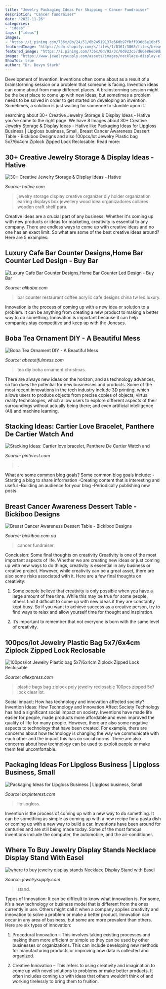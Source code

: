 ```yaml
---
title: "Jewelry Packaging Ideas For Shipping ~ Cancer Fundraiser"
description: "Cancer fundraiser"
date: "2022-11-26"
categories:
- "ideas"
tags: ["ideas"]
images:
- "https://i.pinimg.com/736x/0b/24/51/0b24519137e56db97fbff936c6e16bf5.jpg"
featuredImage: "https://cdn.shopify.com/s/files/1/0161/3068/files/breast-cancer-fundraiser-ideas1_grande.jpg?1574"
featured_image: "https://i.pinimg.com/736x/0d/92/3c/0d923c57d66e86eb9da74b50bab56064.jpg"
image: "https://www.jewelrysupply.com/assets/images/necklace-display-element-black-velvet-nk132.jpg"
ShowToc: true
author: "Dr. Devyn Stark"
---
```



Development of Invention: Inventions often come about as a result of a brainstorming session or a problem that someone is facing.
Invention ideas can come about from many different places. A brainstorming session might be the best place to come up with new ideas, but sometimes a problem needs to be solved in order to get started on developing an invention. Sometimes, a solution is just waiting for someone to stumble upon it.

	

		
searching about 30+ Creative Jewelry Storage &amp; Display Ideas - Hative you've came to the right page. We have 8 Images about 30+ Creative Jewelry Storage &amp; Display Ideas - Hative like Packaging Ideas for Lipgloss Business | Lipgloss business, Small, Breast Cancer Awareness Dessert Table - Bickiboo Designs and also 100pcs/lot Jewelry Plastic bag 5x7/6x4cm Ziplock Zipped Lock Reclosable. Read more:
		
    
## 30+ Creative Jewelry Storage &amp; Display Ideas - Hative

<img loading=lazy src="http://hative.com/wp-content/uploads/2015/01/jewelry-storage-display-ideas/25-jewelry-storage-display-ideas.jpg" onerror="this.onerror=null;this.src='https://tse1.mm.bing.net/th?id=OIP.2d8TlFESoVRosgNBgj1dKQHaJ4&amp;pid=15.1';" alt="30+ Creative Jewelry Storage &amp; Display Ideas - Hative">

_Source: hative.com_

>jewelry storage display creative organizer diy holder organization earring displays box jewellery wood idea organizadores collares wooden craft shelf para. 

	

Creative ideas are a crucial part of any business. Whether it's coming up with new products or ideas for marketing, creativity is essential to any company. There are endless ways to come up with creative ideas and no one has an exact limit. So what are some of the best creative ideas around? Here are 5 examples: 

    
## Luxury Cafe Bar Counter Designs,Home Bar Counter Led Design - Buy Bar

<img loading=lazy src="https://sc01.alicdn.com/kf/HTB1pn33GXXXXXbqaXXXq6xXFXXX8/200522585/HTB1pn33GXXXXXbqaXXXq6xXFXXX8.jpg" onerror="this.onerror=null;this.src='https://tse3.mm.bing.net/th?id=OIP.oHfshyeFQ9Ordif1YnDWLgHaFj&amp;pid=15.1';" alt="Luxury Cafe Bar Counter Designs,Home Bar Counter Led Design - Buy Bar">

_Source: alibaba.com_

>bar counter restaurant coffee acrylic cafe designs china tw led luxury. 

	

Innovation is the process of coming up with a new idea or solution to a problem. It can be anything from creating a new product to making a better way to do something. Innovation is important because it can help companies stay competitive and keep up with the Joneses.

    
## Boba Tea Ornament DIY - A Beautiful Mess

<img loading=lazy src="http://abeautifulmess.com/wp-content/uploads/2020/11/DIY-Bubble-Tea-.jpg" onerror="this.onerror=null;this.src='https://tse1.mm.bing.net/th?id=OIP.PMqESuvgB_VPEUODLBkuOwHaLH&amp;pid=15.1';" alt="Boba Tea Ornament DIY - A Beautiful Mess">

_Source: abeautifulmess.com_

>tea diy boba ornament christmas. 

	

There are always new ideas on the horizon, and as technology advances, so too does the potential for new businesses and products. Some of the most recent innovations in the tech industry include 3D printing, which allows users to produce objects from precise copies of objects; virtual reality technologies, which allow users to explore different aspects of their surroundings without actually being there; and even artificial intelligence (AI) and machine learning.

    
## Stacking Ideas: Cartier Love Bracelet, Panthere De Cartier Watch And

<img loading=lazy src="https://i.pinimg.com/736x/0b/24/51/0b24519137e56db97fbff936c6e16bf5.jpg" onerror="this.onerror=null;this.src='https://tse1.mm.bing.net/th?id=OIP.E1OL2vQJK8QYn5MNtz5GjwHaHH&amp;pid=15.1';" alt="Stacking Ideas: Cartier love bracelet, Panthere De Cartier Watch and">

_Source: pinterest.com_

>. 

	

What are some common blog goals?
Some common blog goals include: 
-Starting a blog to share information 
-Creating content that is interesting and useful 
-Building an audience for your blog 
-Periodically publishing new posts

    
## Breast Cancer Awareness Dessert Table - Bickiboo Designs

<img loading=lazy src="https://cdn.shopify.com/s/files/1/0161/3068/files/breast-cancer-fundraiser-ideas1_grande.jpg?1574" onerror="this.onerror=null;this.src='https://tse2.mm.bing.net/th?id=OIP.KFNUtY8WOm_sUDqQPaaqowHaF3&amp;pid=15.1';" alt="Breast Cancer Awareness Dessert Table - Bickiboo Designs">

_Source: bickiboo.com.au_

>cancer fundraiser. 

	

Conclusion: Some final thoughts on creativity
Creativity is one of the most important aspects of life. Whether we are creating new ideas or just coming up with new ways to do things, creativity is essential in any business or creative project. However, while creativity can be a great asset, there are also some risks associated with it. Here are a few final thoughts on creativity: 
1. Some people believe that creativity is only possible when you have a large amount of free time. While this may be true for some people, others find it difficult to come up with new ideas if they are constantly kept busy. So if you want to achieve success as a creative person, try to find ways to relax and allow yourself time for thought and inspiration. 

2. It’s important to remember that not everyone is born with the same level of creativity.

    
## 100pcs/lot Jewelry Plastic Bag 5x7/6x4cm Ziplock Zipped Lock Reclosable

<img loading=lazy src="https://ae01.alicdn.com/kf/HTB1R5oflNHI8KJjy1zbq6yxdpXay/100pcs-lot-Jewelry-Plastic-bag-5x7-6x4cm-Ziplock-Zipped-Lock-Reclosable-Plastic-Poly-Clear-Bags.jpg" onerror="this.onerror=null;this.src='https://tse1.mm.bing.net/th?id=OIP.oWxd-de6ArYijEayoN-T6wHaFN&amp;pid=15.1';" alt="100pcs/lot Jewelry Plastic bag 5x7/6x4cm Ziplock Zipped Lock Reclosable">

_Source: aliexpress.com_

>plastic bags bag ziplock poly jewelry reclosable 100pcs zipped 5x7 lock clear lot. 

	

Social impact: How has technology and innovation affected society?
Invention Ideas: How Technology and Innovation Affect Society
Technology has had a significant social impact on society. Inventions have made life easier for people, made products more affordable and even improved the quality of life for many people. However, there are also some negative aspects to technology that have been created. For example, there are concerns about how technology is changing the way we communicate with each other and the impact this has on social norms. There are also concerns about how technology can be used to exploit people or make them feel uncomfortable.

    
## Packaging Ideas For Lipgloss Business | Lipgloss Business, Small

<img loading=lazy src="https://i.pinimg.com/736x/0d/92/3c/0d923c57d66e86eb9da74b50bab56064.jpg" onerror="this.onerror=null;this.src='https://tse2.mm.bing.net/th?id=OIP.K5Q5L7cuFinai2PL-jcHcgHaJ3&amp;pid=15.1';" alt="Packaging Ideas for Lipgloss Business | Lipgloss business, Small">

_Source: br.pinterest.com_

>lip lipgloss. 

	

Invention is the process of coming up with a new way to do something. It can be something as simple as coming up with a new recipe for a pasta dish or coming up with a new way to build a car. Inventions have been around for centuries and are still being made today. Some of the most famous inventions include the computer, the automobile, and the air-conditioner.

    
## Where To Buy Jewelry Display Stands Necklace Display Stand With Easel

<img loading=lazy src="https://www.jewelrysupply.com/assets/images/necklace-display-element-black-velvet-nk132.jpg" onerror="this.onerror=null;this.src='https://tse2.mm.bing.net/th?id=OIP.UJZFCzN69ZYV4jpjdjMgkwHaKG&amp;pid=15.1';" alt="where to buy jewelry display stands Necklace Display Stand with Easel">

_Source: jewelrysupply.com_

>stand. 

	

Types of Innovation:
It can be difficult to know what innovation is. For some, it’s a new technology or business model that is different from the ones currently in use. Others might call it when a company applies creativity and innovation to solve a problem or make a better product. Innovation can occur in any area of business, but some are more prevalent than others. Here are six types of innovation:
1. Procedural Innovation – This involves taking existing processes and making them more efficient or simple so they can be used by other businesses or organizations. This can include developing new methods for manufacturing products or improving how data is collected and organized.

2. Creative Innovation – This refers to using creativity and imagination to come up with novel solutions to problems or make better products. It often includes coming up with ideas that others wouldn’t think of and working tirelessly to bring them to fruition.


